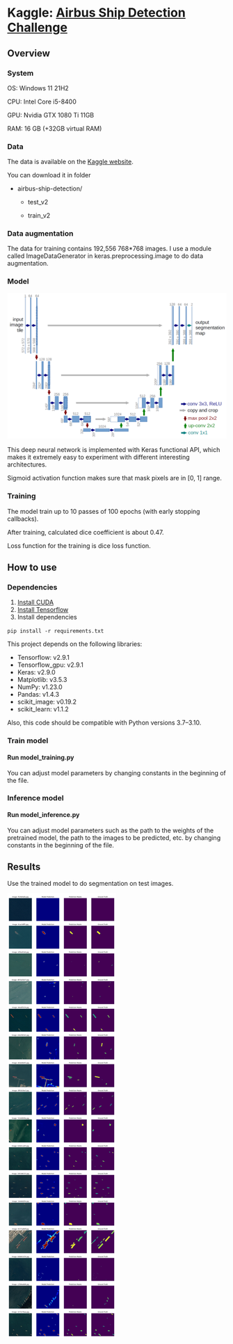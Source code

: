# Kaggle: [Airbus Ship Detection Challenge](https://www.kaggle.com/c/airbus-ship-detection)

## Overview

### System
OS: Windows 11 21H2

CPU: Intel Core i5-8400

GPU: Nvidia GTX 1080 Ti 11GB

RAM: 16 GB (+32GB virtual RAM)

### Data

The data is available on the [Kaggle website](https://www.kaggle.com/competitions/airbus-ship-detection/data).

You can download it in folder

+ airbus-ship-detection/

  + test_v2 

  + train_v2

### Data augmentation

The data for training contains 192,556 768*768 images. I use a module called ImageDataGenerator in keras.preprocessing.image to do data augmentation.

### Model

<img src="./imgs/u-net architecture.png">

This deep neural network is implemented with Keras functional API, which makes it extremely easy to experiment with different interesting architectures.

Sigmoid activation function makes sure that mask pixels are in [0, 1] range.

### Training

The model train up to 10 passes of 100 epochs (with early stopping callbacks).

After training, calculated dice coefficient is about 0.47.

Loss function for the training is dice loss function.

## How to use

### Dependencies

1. [Install CUDA](https://developer.nvidia.com/cuda-downloads)
2. [Install Tensorflow](https://www.tensorflow.org/install)
3. Install dependencies

`pip install -r requirements.txt`

This project depends on the following libraries:

- Tensorflow: v2.9.1
- Tensorflow_gpu: v2.9.1
- Keras: v2.9.0
- Matplotlib: v3.5.3
- NumPy: v1.23.0
- Pandas: v1.4.3
- scikit_image: v0.19.2
- scikit_learn: v1.1.2

Also, this code should be compatible with Python versions 3.7–3.10.

### Train model

#### Run model_training.py

You can adjust model parameters by changing constants in the beginning of the file.

### Inference model

#### Run model_inference.py

You can adjust model parameters such as the path to the weights of the pretrained model, the path to the images to be predicted, etc. by changing constants in the beginning of the file.

## Results

Use the trained model to do segmentation on test images.

![](./imgs/validation.png)
